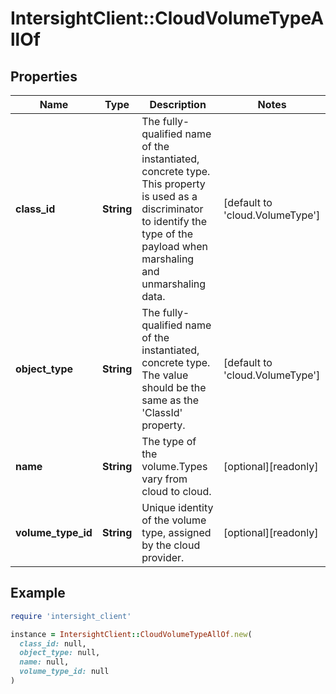 # IntersightClient::CloudVolumeTypeAllOf

## Properties

| Name | Type | Description | Notes |
| ---- | ---- | ----------- | ----- |
| **class_id** | **String** | The fully-qualified name of the instantiated, concrete type. This property is used as a discriminator to identify the type of the payload when marshaling and unmarshaling data. | [default to &#39;cloud.VolumeType&#39;] |
| **object_type** | **String** | The fully-qualified name of the instantiated, concrete type. The value should be the same as the &#39;ClassId&#39; property. | [default to &#39;cloud.VolumeType&#39;] |
| **name** | **String** | The type of the volume.Types vary from cloud to cloud. | [optional][readonly] |
| **volume_type_id** | **String** | Unique identity of the volume type, assigned by the cloud provider. | [optional][readonly] |

## Example

```ruby
require 'intersight_client'

instance = IntersightClient::CloudVolumeTypeAllOf.new(
  class_id: null,
  object_type: null,
  name: null,
  volume_type_id: null
)
```

